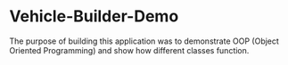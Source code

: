 # Vehicle-Builder-Demo
The purpose of building this application was to demonstrate OOP (Object Oriented Programming) and show how different classes function.
